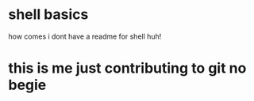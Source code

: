 # shell basics 
how comes i dont have a readme for shell huh!
# this is me just contributing to git no begie
